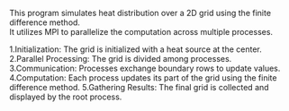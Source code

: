 This program simulates heat distribution over a 2D grid using the finite difference method.  
It utilizes MPI to parallelize the computation across multiple processes.

1.Initialization: The grid is initialized with a heat source at the center.
2.Parallel Processing: The grid is divided among processes.
3.Communication: Processes exchange boundary rows to update values.
4.Computation: Each process updates its part of the grid using the finite difference method.
5.Gathering Results: The final grid is collected and displayed by the root process.
